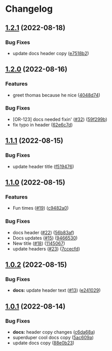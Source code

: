 # Changelog

## [1.2.1](https://github.com/msutkowski/cf-previews-test/compare/docs-v1.2.0...docs-v1.2.1) (2022-08-18)


### Bug Fixes

* update docs header copy ([e7518b2](https://github.com/msutkowski/cf-previews-test/commit/e7518b245d8f87126db9aa90a2c446498df9383b))

## [1.2.0](https://github.com/msutkowski/cf-previews-test/compare/docs-v1.1.1...docs-v1.2.0) (2022-08-16)


### Features

* greet thomas because he nice ([4048d74](https://github.com/msutkowski/cf-previews-test/commit/4048d744583c2511d9c8b1f912c0e1bb6b181f98))


### Bug Fixes

* [OR-123] docs needed fixin' ([#32](https://github.com/msutkowski/cf-previews-test/issues/32)) ([59f299b](https://github.com/msutkowski/cf-previews-test/commit/59f299bfe635fedc381499f1702f37f96428d9bc))
* fix typo in header ([62e6c7d](https://github.com/msutkowski/cf-previews-test/commit/62e6c7de1053f1f18d2e901e87ea54c887a95d41))

## [1.1.1](https://github.com/msutkowski/cf-previews-test/compare/docs-v1.1.0...docs-v1.1.1) (2022-08-15)


### Bug Fixes

* update header title ([f519476](https://github.com/msutkowski/cf-previews-test/commit/f51947665225539d3348d85944676249e1fb5bb7))

## [1.1.0](https://github.com/msutkowski/cf-previews-test/compare/docs-v1.0.2...docs-v1.1.0) (2022-08-15)


### Features

* Fun times ([#19](https://github.com/msutkowski/cf-previews-test/issues/19)) ([c9482a0](https://github.com/msutkowski/cf-previews-test/commit/c9482a091b91951961303ca16b5e145cc77e76d3))


### Bug Fixes

* docs header ([#22](https://github.com/msutkowski/cf-previews-test/issues/22)) ([56b83af](https://github.com/msutkowski/cf-previews-test/commit/56b83afa6cf9a983d42d6a93b1af821cb74ec95f))
* Docs updates ([#15](https://github.com/msutkowski/cf-previews-test/issues/15)) ([9466530](https://github.com/msutkowski/cf-previews-test/commit/94665309d5e6f589fef81c57158f89f2c8e13684))
* New title ([#18](https://github.com/msutkowski/cf-previews-test/issues/18)) ([1145067](https://github.com/msutkowski/cf-previews-test/commit/1145067c4560766d9e3ea6481d03e1a913dbbd2d))
* update headers ([#23](https://github.com/msutkowski/cf-previews-test/issues/23)) ([7ccecfd](https://github.com/msutkowski/cf-previews-test/commit/7ccecfd71ab1d4e9572d9ae5dd76241753cfb57b))

## [1.0.2](https://github.com/msutkowski/cf-previews-test/compare/docs-v1.0.1...docs-v1.0.2) (2022-08-15)


### Bug Fixes

* **docs:** update header text ([#13](https://github.com/msutkowski/cf-previews-test/issues/13)) ([e241029](https://github.com/msutkowski/cf-previews-test/commit/e2410291f39fcf98f3272b1e1ad2d9709e4303a3))

## [1.0.1](https://github.com/msutkowski/cf-previews-test/compare/docs-v1.0.0...docs-v1.0.1) (2022-08-14)


### Bug Fixes

* **docs:** header copy changes ([c6da68a](https://github.com/msutkowski/cf-previews-test/commit/c6da68afe11f2984bf185317cc63f14783bf8aca))
* superduper cool docs copy ([5ac609a](https://github.com/msutkowski/cf-previews-test/commit/5ac609a9411ff30b2c00d2b586f923d656f3f434))
* update docs copy ([88e0b23](https://github.com/msutkowski/cf-previews-test/commit/88e0b2349850bcaeec3d002d7676bbab646ef278))
